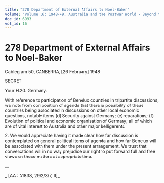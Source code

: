 ```yaml
---
title: "278 Department of External Affairs to Noel-Baker"
volume: "Volume 16: 1948-49, Australia and the Postwar World - Beyond the Region"
doc_id: 6993
vol_id: 16
---
```


# 278 Department of External Affairs to Noel-Baker

Cablegram 50, CANBERRA, [26 February] 1948

SECRET

Your H.20. Germany.

With reference to participation of Benelux countries in tripartite discussions, we note from composition of agenda that there is possibility of these countries being associated in discussions on other local economic questions, notably items (d) Security against Germany; (e) reparations; (f) Evolution of political and economic organisation of Germany; all of which are of vital interest to Australia and other major belligerents.

2\. We would appreciate having it made clear how far discussion is contemplated on general political items of agenda and how far Benelux will be associated with them under the present arrangement. We trust that conversations will in no way prejudice our right to put forward full and free views on these matters at appropriate time.

__

_ [AA : A1838, 29/2/3/7, II]_
